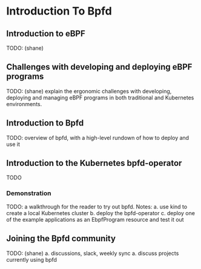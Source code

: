 # Introduction To Bpfd

## Introduction to eBPF

TODO: (shane)

## Challenges with developing and deploying eBPF programs

TODO: (shane) explain the ergonomic challenges with developing, deploying and
managing eBPF programs in both traditional and Kubernetes environments.

## Introduction to Bpfd

TODO: overview of bpfd, with a high-level rundown of how to deploy and use it

## Introduction to the Kubernetes bpfd-operator

TODO

### Demonstration

TODO: a walkthrough for the reader to try out bpfd. Notes:
  a. use kind to create a local Kubernetes cluster
  b. deploy the bpfd-operator
  c. deploy one of the example applications as an EbpfProgram resource and test it out

## Joining the Bpfd community

TODO: (shane)
  a. discussions, slack, weekly sync
  a. discuss projects currently using bpfd
